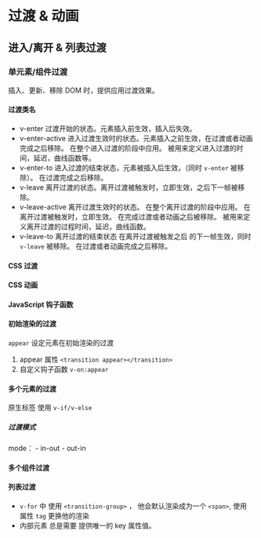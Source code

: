 # 过渡 & 动画
## 进入/离开 & 列表过渡
### 单元素/组件过渡 
插入、更新、移除 DOM 时，提供应用过渡效果。
#### 过渡类名
- v-enter 
  过渡开始的状态。元素插入前生效，插入后失效。
- v-enter-active 
  进入过渡生效时的状态。元素插入之前生效，在过渡或者动画完成之后移除。
  在整个进入过渡的阶段中应用。
  被用来定义进入过渡的时间，延迟，曲线函数等。
- v-enter-to
  进入过渡的结束状态，元素被插入后生效，（同时 `v-enter` 被移除）。
  在过渡完成之后移除。
- v-leave
  离开过渡的状态。离开过渡被触发时，立即生效，之后下一帧被移除。
- v-leave-active
  离开过渡生效时的状态。
  在整个离开过渡的阶段中应用。
  在离开过渡被触发时，立即生效。
  在完成过渡或者动画之后被移除。
  被用来定义离开过渡的过程时间，延迟，曲线函数。
- v-leave-to
  离开过渡的结束状态
  在离开过渡被触发之后 的下一帧生效，同时 `v-leave` 被移除。
  在过渡或者动画完成之后移除。
#### CSS 过渡
#### CSS 动画
#### JavaScript 钩子函数
#### 初始渲染的过渡
  `appear` 设定元素在初始渲染的过渡
  1. appear 属性
    `<transition appear></transition>`
  2. 自定义钩子函数
    `v-on:appear`
#### 多个元素的过渡
  原生标签 使用 `v-if/v-else`
##### 过渡模式
  mode： 
    - in-out
    - out-in
#### 多个组件过渡
#### 列表过渡
- `v-for` 中 使用 `<transition-group>` ， 他会默认渲染成为一个 `<span>`, 使用 属性 `tag` 更换他的渲染
- 内部元素 总是需要 提供唯一的 key 属性值。

